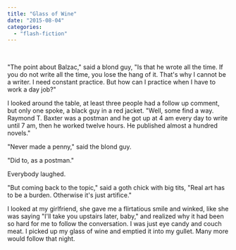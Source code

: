 ```yaml
---
title: "Glass of Wine"
date: "2015-08-04"
categories: 
  - "flash-fiction"
---
```


 

"The point about Balzac," said a blond guy, "Is that he wrote all the time. If you do not write all the time, you lose the hang of it. That's why I cannot be a writer. I need constant practice. But how can I practice when I have to work a day job?"

I looked around the table, at least three people had a follow up comment, but only one spoke, a black guy in a red jacket. "Well, some find a way. Raymond T. Baxter was a postman and he got up at 4 am every day to write until 7 am, then he worked twelve hours. He published almost a hundred novels."

"Never made a penny," said the blond guy.

"Did to, as a postman."

Everybody laughed.

"But coming back to the topic," said a goth chick with big tits, "Real art has to be a burden. Otherwise it's just artifice."

I looked at my girlfriend, she gave me a flirtatious smile and winked, like she was saying "I'll take you upstairs later, baby," and realized why it had been so hard for me to follow the conversation. I was just eye candy and couch meat. I picked up my glass of wine and emptied it into my gullet. Many more would follow that night.
